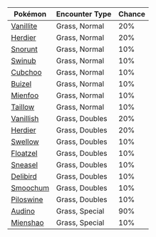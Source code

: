 | Pokémon | Encounter Type | Chance |
| --- | --- | --- |
| [Vanillite](../pokemon/vanillite.md/) | Grass, Normal | 20% |
| [Herdier](../pokemon/herdier.md/) | Grass, Normal | 20% |
| [Snorunt](../pokemon/snorunt.md/) | Grass, Normal | 10% |
| [Swinub](../pokemon/swinub.md/) | Grass, Normal | 10% |
| [Cubchoo](../pokemon/cubchoo.md/) | Grass, Normal | 10% |
| [Buizel](../pokemon/buizel.md/) | Grass, Normal | 10% |
| [Mienfoo](../pokemon/mienfoo.md/) | Grass, Normal | 10% |
| [Taillow](../pokemon/taillow.md/) | Grass, Normal | 10% |
| [Vanillish](../pokemon/vanillish.md/) | Grass, Doubles | 20% |
| [Herdier](../pokemon/herdier.md/) | Grass, Doubles | 20% |
| [Swellow](../pokemon/swellow.md/) | Grass, Doubles | 10% |
| [Floatzel](../pokemon/floatzel.md/) | Grass, Doubles | 10% |
| [Sneasel](../pokemon/sneasel.md/) | Grass, Doubles | 10% |
| [Delibird](../pokemon/delibird.md/) | Grass, Doubles | 10% |
| [Smoochum](../pokemon/smoochum.md/) | Grass, Doubles | 10% |
| [Piloswine](../pokemon/piloswine.md/) | Grass, Doubles | 10% |
| [Audino](../pokemon/audino.md/) | Grass, Special | 90% |
| [Mienshao](../pokemon/mienshao.md/) | Grass, Special | 10% |
